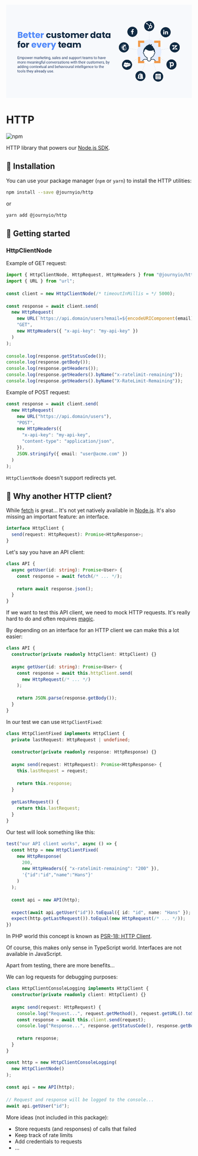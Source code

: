 [![journy.io](banner.png)](https://journy.io/?utm_source=github&utm_content=readme-http)

# HTTP

![npm](https://img.shields.io/npm/v/@journyio/http?color=%234d84f5&style=flat-square)

HTTP library that powers our [Node.js SDK](https://github.com/journy-io/js-sdk).

## 💾 Installation

You can use your package manager (`npm` or `yarn`) to install the HTTP utilities:

```bash
npm install --save @journyio/http
```
or
```bash
yarn add @journyio/http
```

## 🔌 Getting started

### HttpClientNode

Example of GET request:

```ts
import { HttpClientNode, HttpRequest, HttpHeaders } from "@journyio/http";
import { URL } from "url";

const client = new HttpClientNode(/* timeoutInMillis = */ 5000);

const response = await client.send(
  new HttpRequest(
    new URL(`https://api.domain/users?email=${encodeURIComponent(email)}`),
    "GET",
    new HttpHeaders({ "x-api-key": "my-api-key" })
  )
);

console.log(response.getStatusCode());
console.log(response.getBody());
console.log(response.getHeaders());
console.log(response.getHeaders().byName("x-ratelimit-remaining"));
console.log(response.getHeaders().byName("X-RateLimit-Remaining"));
```

Example of POST request:

```ts
const response = await client.send(
  new HttpRequest(
    new URL("https://api.domain/users"),
    "POST",
    new HttpHeaders({
      "x-api-key": "my-api-key",
      "content-type": "application/json",
    }),
    JSON.stringify({ email: "user@acme.com" })
  )
);
```

`HttpClientNode` doesn't support redirects yet.

## 🤔️ Why another HTTP client?

While [fetch](https://developer.mozilla.org/en-US/docs/Web/API/Fetch_API/Using_Fetch) is great... It's not yet natively available in [Node.js](https://github.com/nodejs/node/issues/19393). It's also missing an important feature: an interface.

```ts
interface HttpClient {
  send(request: HttpRequest): Promise<HttpResponse>;
}
```

Let's say you have an API client:

```ts
class API {
  async getUser(id: string): Promise<User> {
    const response = await fetch(/* ... */);

    return await response.json();
  }
}
```

If we want to test this API client, we need to mock HTTP requests. It's really hard to do and often requires [magic](https://github.com/nock/nock).

By depending on an interface for an HTTP client we can make this a lot easier:

```ts
class API {
  constructor(private readonly httpClient: HttpClient) {}

  async getUser(id: string): Promise<User> {
    const response = await this.httpClient.send(
      new HttpRequest(/* ... */)
    );

    return JSON.parse(response.getBody());
  }
}
```

In our test we can use `HttpClientFixed`:

```ts
class HttpClientFixed implements HttpClient {
  private lastRequest: HttpRequest | undefined;

  constructor(private readonly response: HttpResponse) {}

  async send(request: HttpRequest): Promise<HttpResponse> {
    this.lastRequest = request;

    return this.response;
  }

  getLastRequest() {
    return this.lastRequest;
  }
}
```

Our test will look something like this:

```ts
test("our API client works", async () => {
  const http = new HttpClientFixed(
    new HttpResponse(
      200,
      new HttpHeaders({ "x-ratelimit-remaining": "200" }),
      '{"id":"id","name":"Hans"}'
    )
  );

  const api = new API(http);

  expect(await api.getUser("id")).toEqual({ id: "id", name: "Hans" });
  expect(http.getLastRequest()).toEqual(new HttpRequest(/* ... */));
})
```

In PHP world this concept is known as [PSR-18: HTTP Client](https://www.php-fig.org/psr/psr-18/).

Of course, this makes only sense in TypeScript world. Interfaces are not available in JavaScript.

Apart from testing, there are more benefits...

We can log requests for debugging purposes:

```ts
class HttpClientConsoleLogging implements HttpClient {
  constructor(private readonly client: HttpClient) {}

  async send(request: HttpRequest) {
    console.log("Request...", request.getMethod(), request.getURL().toString());
    const response = await this.client.send(request);
    console.log("Response...", response.getStatusCode(), response.getBody());

    return response;
  }
}
```

```ts
const http = new HttpClientConsoleLogging(
  new HttpClientNode()
);

const api = new API(http);

// Request and response will be logged to the console...
await api.getUser("id");
```

More ideas (not included in this package):
- Store requests (and responses) of calls that failed
- Keep track of rate limits
- Add credentials to requests
- ...
